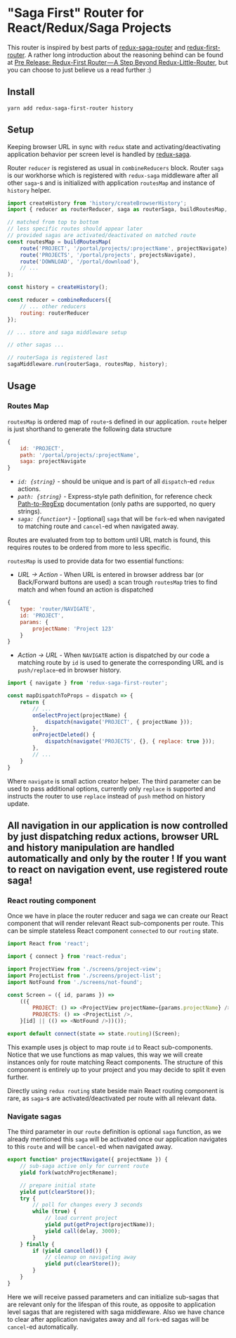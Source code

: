 # "Saga First" Router for React/Redux/Saga Projects

This router is inspired by best parts of [redux-saga-router](https://github.com/jfairbank/redux-saga-router) and [redux-first-router](https://github.com/faceyspacey/redux-first-router). A rather long introduction about the reasoning behind can be found at [Pre Release: Redux-First Router — A Step Beyond Redux-Little-Router](https://medium.com/faceyspacey/pre-release-redux-first-router-a-step-beyond-redux-little-router-cd2716576aea), but you can choose to just believe us a read further :)

## Install

```
yarn add redux-saga-first-router history
```

## Setup
Keeping browser URL in sync with `redux` state and activating/deactivating application behavior per screen level is handled by [redux-saga](https://github.com/redux-saga/redux-saga).

Router `reducer` is registered as usual in `combineReducers` block. Router `saga` is our workhorse which is registered with `redux-saga` middleware after all other `saga`-s and is initialized with application `routesMap` and instance of `history` helper.

```js
import createHistory from 'history/createBrowserHistory';
import { reducer as routerReducer, saga as routerSaga, buildRoutesMap, route } from 'redux-saga-first-router';

// matched from top to bottom
// less specific routes should appear later
// provided sagas are activated/deactivated on matched route
const routesMap = buildRoutesMap(
    route('PROJECT', '/portal/projects/:projectName', projectNavigate),
    route('PROJECTS', '/portal/projects', projectsNavigate),
    route('DOWNLOAD', '/portal/download'),
    // ...
);

const history = createHistory();

const reducer = combineReducers({
    // ... other reducers
    routing: routerReducer
});

// ... store and saga middleware setup

// other sagas ...

// routerSaga is registered last
sagaMiddleware.run(routerSaga, routesMap, history);
```

## Usage

### Routes Map

`routesMap` is ordered map of `route`-s defined in our application. `route` helper is just shorthand to generate the following data structure

```js
{
    id: 'PROJECT',
    path: '/portal/projects/:projectName',
    saga: projectNavigate
}
```

* _`id: {string}`_ - should be unique and is part of all `dispatch`-ed `redux` actions.
* _`path: {string}`_ - Express-style path definition, for reference check [Path-to-RegExp](https://github.com/pillarjs/path-to-regexp) documentation (only paths are supported, no query strings).
* _`saga: {function*}`_ - [optional] `saga` that will be `fork`-ed when navigated to matching route and `cancel`-ed when navigated away.

Routes are evaluated from top to bottom until URL match is found, this requires routes to be ordered from more to less specific.

`routesMap` is used to provide data for two essential functions:

* _URL -> Action_ - When URL is entered in browser address bar (or Back/Forward buttons are used) a scan trough `routesMap` tries to find match and when found an action is dispatched

```js
{
    type: 'router/NAVIGATE',
    id: 'PROJECT',
    params: {
        projectName: 'Project 123'
    }
}
```

* _Action -> URL_ - When `NAVIGATE` action is dispatched by our code a matching route by `id` is used to generate the corresponding URL and is `push/replace`-ed in browser history.

```js
import { navigate } from 'redux-saga-first-router';

const mapDispatchToProps = dispatch => {
    return {
        // ...
        onSelectProject(projectName) {
            dispatch(navigate('PROJECT', { projectName }));
        },
        onProjectDeleted() {
            dispatch(navigate('PROJECTS', {}, { replace: true }));
        },
        // ...
    }
}
```

Where `navigate` is small action creator helper. The third parameter can be used to pass additional options, currently only `replace` is supported and instructs the router to use `replace` instead of `push` method on history update.

## All navigation in our application is now controlled by **just dispatching redux actions**, browser URL and history manipulation are handled automatically and **only by the router** ! If you want to react on navigation event, use registered route **saga**!

### React routing component

Once we have in place the router reducer and saga we can create our React component that will render relevant React sub-components per route. This can be simple stateless React component `connected` to our `routing` state.

```js
import React from 'react';

import { connect } from 'react-redux';

import ProjectView from './screens/project-view';
import ProjectList from './screens/project-list';
import NotFound from './screens/not-found';

const Screen = ({ id, params }) =>
    (({
        PROJECT: () => <ProjectView projectName={params.projectName} />,
        PROJECTS: () => <ProjectList />,
    }[id] || (() => <NotFound />))());

export default connect(state => state.routing)(Screen);
```

This example uses js object to map route `id` to React sub-components. Notice that we use functions as map values, this way we will create instances only for route matching React components. The structure of this component is entirely up to your project and you may decide to split it even further.

Directly using `redux routing` state beside main React routing component is rare, as `saga`-s are activated/deactivated per route with all relevant data.

### Navigate sagas

The third parameter in our `route` definition is optional `saga` function, as we already mentioned this `saga` will be activated once our application navigates to this `route` and will be `cancel`-ed when navigated away.

```js
export function* projectNavigate({ projectName }) {
    // sub-saga active only for current route
    yield fork(watchProjectRename); 

    // prepare initial state
    yield put(clearStore());
    try {
        // poll for changes every 3 seconds
        while (true) {
            // load current project
            yield put(getProject(projectName));
            yield call(delay, 3000);
        }
    } finally {
        if (yield cancelled()) {
            // cleanup on navigating away
            yield put(clearStore());
        }
    }
}
```

Here we will receive passed parameters and can initialize sub-sagas that are relevant only for the lifespan of this route, as opposite to application level sagas that are registered with saga middleware. Also we have chance to clear after application navigates away and all `fork`-ed sagas will be `cancel`-ed automatically.
